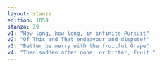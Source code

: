 ```yaml
---
layout: stanza
edition: 1859
stanza: 39
v1: "How long, how long, in infinite Pursuit"
v2: "Of This and That endeavour and dispute?"
v3: "⁠Better be merry with the fruitful Grape"
v4: "Than sadden after none, or bitter, Fruit."
---
```

